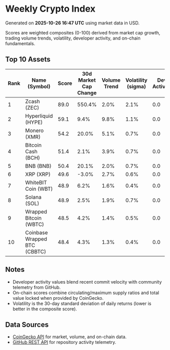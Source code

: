# Weekly Crypto Index

Generated on **2025-10-26 16:47 UTC** using market data in USD.

Scores are weighted composites (0-100) derived from market cap growth, trading volume trends, volatility, developer activity, and on-chain fundamentals.

## Top 10 Assets

| Rank | Name (Symbol) | Score | 30d Market Cap Change | Volume Trend | Volatility (sigma) | Dev Activity | On-Chain | GitHub |
| --- | --- | --- | --- | --- | --- | --- | --- | --- |
| 1 | Zcash (ZEC) | 89.0 | 550.4% | 2.0% | 2.1% | 0.0 | 0.0 | - |
| 2 | Hyperliquid (HYPE) | 59.1 | 9.4% | 9.8% | 1.1% | 0.0 | 0.0 | - |
| 3 | Monero (XMR) | 54.2 | 20.0% | 5.1% | 0.7% | 0.0 | 0.0 | - |
| 4 | Bitcoin Cash (BCH) | 51.4 | 2.1% | 3.9% | 0.7% | 0.0 | 0.0 | - |
| 5 | BNB (BNB) | 50.4 | 20.1% | 2.0% | 0.7% | 0.0 | 0.0 | - |
| 6 | XRP (XRP) | 49.6 | -3.0% | 2.7% | 0.6% | 0.0 | 0.0 | - |
| 7 | WhiteBIT Coin (WBT) | 48.9 | 6.2% | 1.6% | 0.4% | 0.0 | 0.0 | - |
| 8 | Solana (SOL) | 48.9 | 2.5% | 1.9% | 0.7% | 0.0 | 0.0 | - |
| 9 | Wrapped Bitcoin (WBTC) | 48.5 | 4.2% | 1.4% | 0.5% | 0.0 | 0.0 | - |
| 10 | Coinbase Wrapped BTC (CBBTC) | 48.4 | 4.3% | 1.3% | 0.4% | 0.0 | 0.0 | - |

## Notes

- Developer activity values blend recent commit velocity with community telemetry from GitHub.
- On-chain scores combine circulating/maximum supply ratios and total value locked when provided by CoinGecko.
- Volatility is the 30-day standard deviation of daily returns (lower is better in the composite score).

## Data Sources

- [CoinGecko API](https://www.coingecko.com/en/api) for market, volume, and on-chain data.
- [GitHub REST API](https://docs.github.com/en/rest) for repository activity telemetry.

